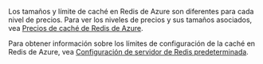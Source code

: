 Los tamaños y límite de caché en Redis de Azure son diferentes para cada nivel de precios. Para ver los niveles de precios y sus tamaños asociados, vea [Precios de caché de Redis de Azure](http://azure.microsoft.com/pricing/details/cache/).

Para obtener información sobre los límites de configuración de la caché en Redis de Azure, vea [Configuración de servidor de Redis predeterminada](redis-cache/cache-configure.md#default-redis-server-configuration).

<!---HONumber=August15_HO6-->